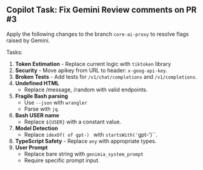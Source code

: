 ## Copilot Task: Fix Gemini Review comments on PR #3

Apply the following changes to the branch `core-ai-proxy` to resolve flags raised by Gemini.

Tasks:
1. **Token Estimation** - Replace current logic with `tiktoken` library
2. **Security** - Move apikey from URL to header: `x-goog-api-key`.
3. **Broken Tests** - Add tests for `/v1/chat/completions` and `/v1/completions`.
4. **Undefined HTML**
    - Replace /message, /random with valid endpoints.
5. **Fragile Bash parsing**
    - Use `--json` with `wrangler`
    - Parse with `jq`.
6. **Bash USER name**
    - Replace `${USER}` with a constant value.
7. **Model Detection**
    - Replace `idexOf( of gpt-) ` with `startsWith('`gpt-')``.
8. **TypeScript Safety** - Replace `any` with appropriate types.
9. **User Prompt**
    - Replace bare string with `genimia_system_prompt`
    - Require specific prompt input.
